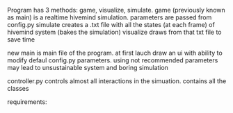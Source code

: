Program has 3 methods:
game, visualize, simulate.
game (previously known as main) is a realtime hivemind simulation. parameters are passed from config.py
simulate creates a .txt file with all the states (at each frame) of hivemind system (bakes the simulation)
visualize draws from that txt file to save time

new main is main file of the program. at first lauch draw an ui with ability to modify defaul config.py parameters. using not recommended parameters may lead to unsustainable system and boring simulation

controller.py controls almost all interactions in the simuation. contains all the classes

requirements:
